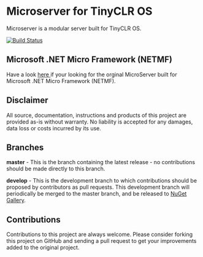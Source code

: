# Microserver for TinyCLR OS

Microserver is a modular server built for TinyCLR OS.

[![Build Status](https://img.shields.io/github/workflow/status/microcompiler/microserver/Actions%20CI?style=flat-square&logo=github)](https://github.com/microcompiler/microserver.tinyclr/actions)

## Microsoft .NET Micro Framework (NETMF)
Have a look <a href="https://github.com/microcompiler/microserver/releases/tag/v1.1.0"> here </a> if your looking for the orginal MicroServer built for Microsoft .NET Micro Framework (NETMF).

## Disclaimer

All source, documentation, instructions and products of this project are provided as-is without warranty. No liability is accepted for any damages, data loss or costs incurred by its use.

## Branches

**master** - This is the branch containing the latest release - no contributions should be made directly to this branch.

**develop** - This is the development branch to which contributions should be proposed by contributors as pull requests. This development branch will periodically be merged to the master branch, and be released to [NuGet Gallery](https://www.nuget.org).

## Contributions

Contributions to this project are always welcome. Please consider forking this project on GitHub and sending a pull request to get your improvements added to the original project.

